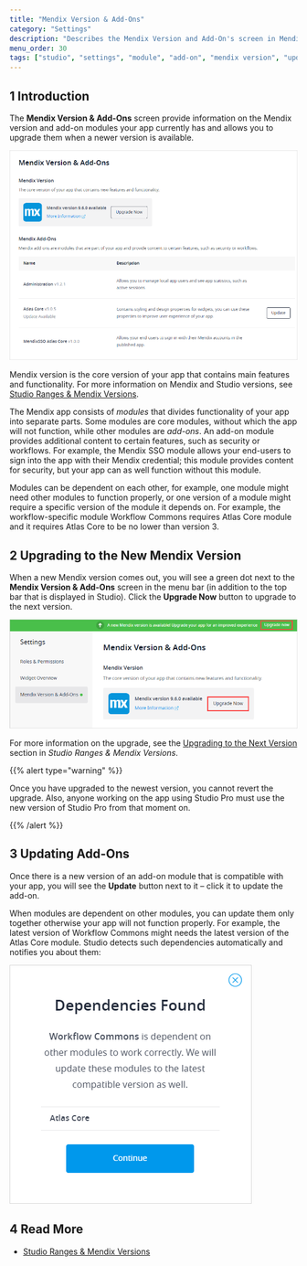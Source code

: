 ```yaml
---
title: "Mendix Version & Add-Ons"
category: "Settings"
description: "Describes the Mendix Version and Add-On's screen in Mendix Studio."
menu_order: 30
tags: ["studio", "settings", "module", "add-on", "mendix version", "update", "modules"]
---
```


## 1 Introduction

The **Mendix Version & Add-Ons** screen provide information on the Mendix version and add-on modules your app currently has and allows you to upgrade them when a newer version is available. 

![Mendix Version &Add-Ons Screen](attachments/settings-version-and-add-ons/version-and-add-ons-screen.png)

Mendix version is the core version of your app that contains main features and functionality. For more information on Mendix and Studio versions, see [Studio Ranges & Mendix Versions](general-versions).

The Mendix app consists of *modules* that divides functionality of your app into separate parts. Some modules are core modules, without which the app will not function, while other modules are *add-ons*. An add-on module provides additional content to certain features, such as security or workflows. For example, the Mendix SSO module allows your end-users to sign into the app with their Mendix credential; this module provides content for security, but your app can as well function without this module. 

Modules can be dependent on each other, for example, one module might need other modules to function properly, or one version of a module might require a specific version of the module it depends on. For example, the workflow-specific module Workflow Commons requires Atlas Core module and it requires Atlas Core to be no lower than version 3.

## 2 Upgrading to the New Mendix Version 

When a new Mendix version comes out, you will see a green dot next to the **Mendix Version & Add-Ons** screen in the menu bar (in addition to the top bar that is displayed in Studio). Click the **Upgrade Now** button to upgrade to the next version.

![Upgrade Now Button](attachments/settings-version-and-add-ons/upgrade-now-button.png)

For more information on the upgrade, see the [Upgrading to the Next Version](general-versions#upgrade) section in *Studio Ranges & Mendix Versions*.

{{% alert type="warning" %}} 

Once you have upgraded to the newest version, you cannot revert the upgrade. Also, anyone working on the app using Studio Pro must use the new version of Studio Pro from that moment on.

{{% /alert %}}    

## 3 Updating Add-Ons

Once there is a new version of an add-on module that is compatible with your app, you will see the **Update** button next to it – click it to update the add-on. 

When modules are dependent on other modules, you can update them only together otherwise your app will not function properly. For example, the latest version of  Workflow Commons might needs the latest version of the Atlas Core module. Studio detects such dependencies automatically and notifies you about them:

![Dependencies Found Pop-up Window](attachments/settings-version-and-add-ons/dependencies-found.png)

## 4 Read More

* [Studio Ranges & Mendix Versions](general-versions)
